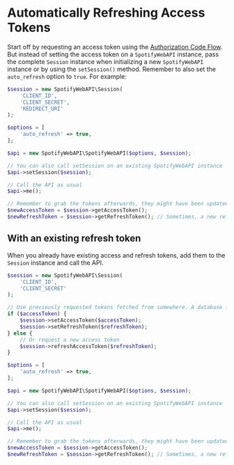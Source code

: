 # Automatically Refreshing Access Tokens

Start off by requesting an access token using the [Authorization Code Flow](access-token-with-authorization-code-flow.md). But instead of setting the access token on a `SpotifyWebAPI` instance, pass the complete `Session` instance when initializing a new `SpotifyWebAPI` instance or by using the `setSession()` method. Remember to also set the `auto_refresh` option to `true`. For example:

```php
$session = new SpotifyWebAPI\Session(
    'CLIENT_ID',
    'CLIENT_SECRET',
    'REDIRECT_URI'
);

$options = [
    'auto_refresh' => true,
];

$api = new SpotifyWebAPI\SpotifyWebAPI($options, $session);

// You can also call setSession on an existing SpotifyWebAPI instance
$api->setSession($session);

// Call the API as usual
$api->me();

// Remember to grab the tokens afterwards, they might have been updated
$newAccessToken = $session->getAccessToken();
$newRefreshToken = $session->getRefreshToken(); // Sometimes, a new refresh token will be returned
```

## With an existing refresh token

When you already have existing access and refresh tokens, add them to the `Session` instance and call the API.

```php
$session = new SpotifyWebAPI\Session(
    'CLIENT_ID',
    'CLIENT_SECRET'
);

// Use previously requested tokens fetched from somewhere. A database for example.
if ($accessToken) {
    $session->setAccessToken($accessToken);
    $session->setRefreshToken($refreshToken);
} else {
    // Or request a new access token
    $session->refreshAccessToken($refreshToken);
}

$options = [
    'auto_refresh' => true,
];

$api = new SpotifyWebAPI\SpotifyWebAPI($options, $session);

// You can also call setSession on an existing SpotifyWebAPI instance
$api->setSession($session);

// Call the API as usual
$api->me();

// Remember to grab the tokens afterwards, they might have been updated
$newAccessToken = $session->getAccessToken();
$newRefreshToken = $session->getRefreshToken(); // Sometimes, a new refresh token will be returned
```

